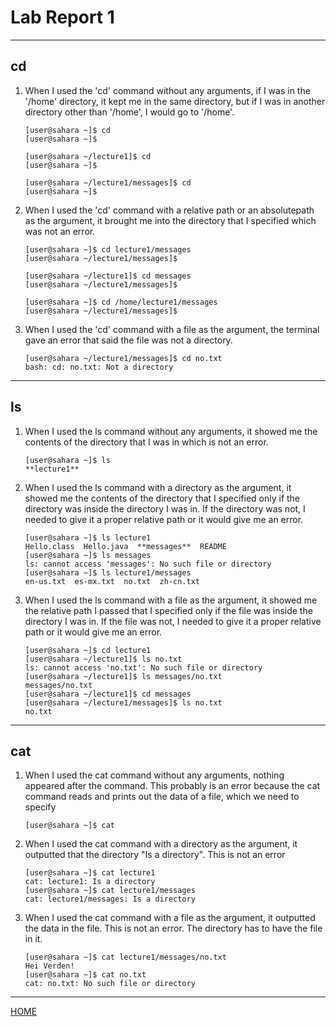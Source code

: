# Lab Report 1
---
## cd
1. When I used the 'cd' command without any arguments, if I was in the '/home' directory, it kept me in the same directory, but if I was in another directory other than '/home', I would go to '/home'.
   ```
   [user@sahara ~]$ cd
   [user@sahara ~]$

   [user@sahara ~/lecture1]$ cd
   [user@sahara ~]$

   [user@sahara ~/lecture1/messages]$ cd
   [user@sahara ~]$
   
   ```
2. When I used the 'cd' command with a relative path or an absolutepath as the argument, it brought me into the directory that I specified which was not an error.
   ```
   [user@sahara ~]$ cd lecture1/messages
   [user@sahara ~/lecture1/messages]$

   [user@sahara ~/lecture1]$ cd messages
   [user@sahara ~/lecture1/messages]$

   [user@sahara ~]$ cd /home/lecture1/messages
   [user@sahara ~/lecture1/messages]$
   ```
3. When I used the 'cd' command with a file as the argument, the terminal gave an error that said the file was not a directory.
   ```
   [user@sahara ~/lecture1/messages]$ cd no.txt
   bash: cd: no.txt: Not a directory
   ```
---

## ls
1. When I used the ls command without any arguments, it showed me the contents of the directory that I was in which is not an error.
   ```
   [user@sahara ~]$ ls
   **lecture1**
   ```
2. When I used the ls command with a directory as the argument, it showed me the contents of the directory that I specified only if the directory was inside the directory I was in. If the directory was not, I needed to give it a proper relative path or it would give me an error.
   ```
   [user@sahara ~]$ ls lecture1
   Hello.class  Hello.java  **messages**  README
   [user@sahara ~]$ ls messages
   ls: cannot access 'messages': No such file or directory
   [user@sahara ~]$ ls lecture1/messages
   en-us.txt  es-mx.txt  no.txt  zh-cn.txt
   ```
3. When I used the ls command with a file as the argument, it showed me the relative path I passed that I specified only if the file was inside the directory I was in. If the file was not, I needed to give it a proper relative path or it would give me an error.
   ```
   [user@sahara ~]$ cd lecture1
   [user@sahara ~/lecture1]$ ls no.txt
   ls: cannot access 'no.txt': No such file or directory
   [user@sahara ~/lecture1]$ ls messages/no.txt
   messages/no.txt
   [user@sahara ~/lecture1]$ cd messages
   [user@sahara ~/lecture1/messages]$ ls no.txt
   no.txt
   ```
---

## cat
1. When I used the cat command without any arguments, nothing appeared after the command. This probably is an error because the cat command reads and prints out the data of a file, which we need to specify
   ```
   [user@sahara ~]$ cat
   ```
2. When I used the cat command with a directory as the argument, it outputted that the directory "Is a directory". This is not an error
   ```
   [user@sahara ~]$ cat lecture1
   cat: lecture1: Is a directory
   [user@sahara ~]$ cat lecture1/messages
   cat: lecture1/messages: Is a directory
   ```
3. When I used the cat command with a file as the argument, it outputted the data in the file. This is not an error. The directory has to have the file in it.
   ```
   [user@sahara ~]$ cat lecture1/messages/no.txt
   Hei Verden!
   [user@sahara ~]$ cat no.txt
   cat: no.txt: No such file or directory
   ```
---

[HOME](https://guiuiy.github.io/cse15l-lab-reports/)
